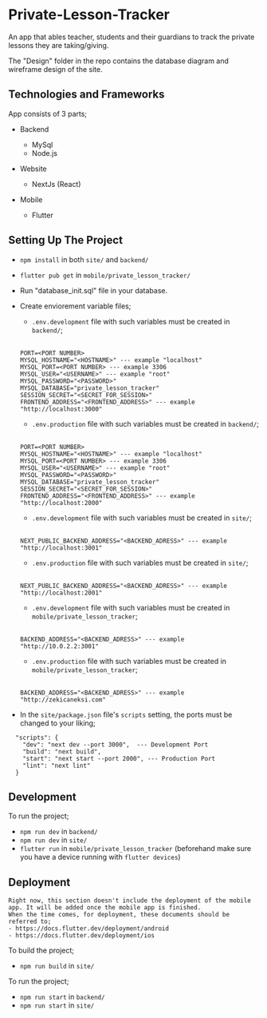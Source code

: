 # Private-Lesson-Tracker
An app that ables teacher, students and their guardians to track the private lessons they are taking/giving.

The "Design" folder in the repo contains the database diagram and wireframe design of the site.

## Technologies and Frameworks

App consists of 3 parts;
- Backend
  - MySql
  - Node.js

- Website
  - NextJs (React)

- Mobile
  - Flutter

## Setting Up The Project

- `npm install` in both `site/` and `backend/`

- `flutter pub get` in `mobile/private_lesson_tracker/`

- Run "database_init.sql" file in your database.

- Create enviorement variable files;
  - `.env.development` file with such variables must be created in `backend/`;
  <br></br>
  ```
  PORT=<PORT NUMBER>
  MYSQL_HOSTNAME="<HOSTNAME>" --- example "localhost"
  MYSQL_PORT=<PORT NUMBER> --- example 3306
  MYSQL_USER="<USERNAME>" --- example "root"
  MYSQL_PASSWORD="<PASSWORD>"
  MYSQL_DATABASE="private_lesson_tracker"
  SESSION_SECRET="<SECRET_FOR_SESSION>"
  FRONTEND_ADDRESS="<FRONTEND_ADDRESS>" --- example "http://localhost:3000"
  ```
  - `.env.production` file with such variables must be created in `backend/`;
  <br></br>
  ```
  PORT=<PORT NUMBER>
  MYSQL_HOSTNAME="<HOSTNAME>" --- example "localhost"
  MYSQL_PORT=<PORT NUMBER> --- example 3306
  MYSQL_USER="<USERNAME>" --- example "root"
  MYSQL_PASSWORD="<PASSWORD>"
  MYSQL_DATABASE="private_lesson_tracker"
  SESSION_SECRET="<SECRET_FOR_SESSION>"
  FRONTEND_ADDRESS="<FRONTEND_ADDRESS>" --- example "http://localhost:2000"
  ```
  - `.env.development` file with such variables must be created in `site/`;
  <br></br>
  ```
  NEXT_PUBLIC_BACKEND_ADDRESS="<BACKEND_ADRESS>" --- example "http://localhost:3001"
  ```
  - `.env.production` file with such variables must be created in `site/`;
  <br></br>
  ```
  NEXT_PUBLIC_BACKEND_ADDRESS="<BACKEND_ADRESS>" --- example "http://localhost:2001"
  ```
  - `.env.development` file with such variables must be created in `mobile/private_lesson_tracker`;
  <br></br>
  ```
  BACKEND_ADDRESS="<BACKEND_ADRESS>" --- example "http://10.0.2.2:3001"
  ```
  - `.env.production` file with such variables must be created in `mobile/private_lesson_tracker`;
  <br></br>
  ```
  BACKEND_ADDRESS="<BACKEND_ADRESS>" --- example "http://zekicaneksi.com"
  ```

- In the `site/package.json` file's `scripts` setting, the ports must be changed to your liking;
```
  "scripts": {
    "dev": "next dev --port 3000",  --- Development Port
    "build": "next build",
    "start": "next start --port 2000", --- Production Port
    "lint": "next lint"
  }
```

## Development

To run the project;

- `npm run dev` in `backend/`
- `npm run dev` in `site/`
- `flutter run` in `mobile/private_lesson_tracker` (beforehand make sure you have a device running with `flutter devices`)

## Deployment
```
Right now, this section doesn't include the deployment of the mobile app. It will be added once the mobile app is finished.
When the time comes, for deployment, these documents should be referred to;
- https://docs.flutter.dev/deployment/android
- https://docs.flutter.dev/deployment/ios
```
To build the project;

- `npm run build` in `site/`

To run the project;

- `npm run start` in `backend/`
- `npm run start` in `site/`
